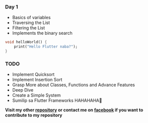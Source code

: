 ### Day 1

- Basics of variables
- Traversing the List
- Filtering the List
- Implements the binary search

```dart
void helloWorld() {
    print("Hello Flutter naba?");
}
```

### TODO

- Implement Quicksort
- Implement Insertion Sort
- Grasp More about Classes, Functions and Advance Features
- Deep Dive
- Create a Simple System
- Sumilip sa Flutter Frameworks HAHAHAHA🤣

**Visit my other [repository](https://github.com/usernameNiD4niel) or contact me on [facebook](https://www.facebook.com/daniel.rey.9440/) if you want to contribute to my repository**
